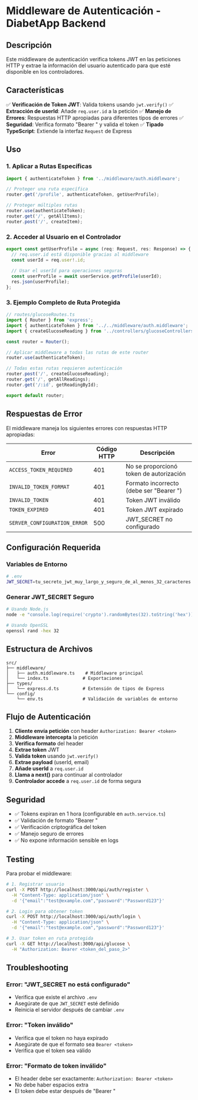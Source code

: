 # Middleware de Autenticación - DiabetApp Backend

## Descripción

Este middleware de autenticación verifica tokens JWT en las peticiones HTTP y extrae la información del usuario autenticado para que esté disponible en los controladores.

## Características

✅ **Verificación de Token JWT**: Valida tokens usando `jwt.verify()`
✅ **Extracción de userId**: Añade `req.user.id` a la petición
✅ **Manejo de Errores**: Respuestas HTTP apropiadas para diferentes tipos de errores
✅ **Seguridad**: Verifica formato "Bearer " y valida el token
✅ **Tipado TypeScript**: Extiende la interfaz `Request` de Express

## Uso

### 1. Aplicar a Rutas Específicas

```typescript
import { authenticateToken } from '../middleware/auth.middleware';

// Proteger una ruta específica
router.get('/profile', authenticateToken, getUserProfile);

// Proteger múltiples rutas
router.use(authenticateToken);
router.get('/', getAllItems);
router.post('/', createItem);
```

### 2. Acceder al Usuario en el Controlador

```typescript
export const getUserProfile = async (req: Request, res: Response) => {
  // req.user.id está disponible gracias al middleware
  const userId = req.user!.id;
  
  // Usar el userId para operaciones seguras
  const userProfile = await userService.getProfile(userId);
  res.json(userProfile);
};
```

### 3. Ejemplo Completo de Ruta Protegida

```typescript
// routes/glucoseRoutes.ts
import { Router } from 'express';
import { authenticateToken } from '../../middleware/auth.middleware';
import { createGlucoseReading } from '../controllers/glucoseControllers';

const router = Router();

// Aplicar middleware a todas las rutas de este router
router.use(authenticateToken);

// Todas estas rutas requieren autenticación
router.post('/', createGlucoseReading);
router.get('/', getAllReadings);
router.get('/:id', getReadingById);

export default router;
```

## Respuestas de Error

El middleware maneja los siguientes errores con respuestas HTTP apropiadas:

| Error | Código HTTP | Descripción |
|-------|-------------|-------------|
| `ACCESS_TOKEN_REQUIRED` | 401 | No se proporcionó token de autorización |
| `INVALID_TOKEN_FORMAT` | 401 | Formato incorrecto (debe ser "Bearer <token>") |
| `INVALID_TOKEN` | 401 | Token JWT inválido |
| `TOKEN_EXPIRED` | 401 | Token JWT expirado |
| `SERVER_CONFIGURATION_ERROR` | 500 | JWT_SECRET no configurado |

## Configuración Requerida

### Variables de Entorno

```bash
# .env
JWT_SECRET=tu_secreto_jwt_muy_largo_y_seguro_de_al_menos_32_caracteres
```

### Generar JWT_SECRET Seguro

```bash
# Usando Node.js
node -e "console.log(require('crypto').randomBytes(32).toString('hex'))"

# Usando OpenSSL
openssl rand -hex 32
```

## Estructura de Archivos

```
src/
├── middleware/
│   ├── auth.middleware.ts    # Middleware principal
│   └── index.ts             # Exportaciones
├── types/
│   └── express.d.ts         # Extensión de tipos de Express
└── config/
    └── env.ts               # Validación de variables de entorno
```

## Flujo de Autenticación

1. **Cliente envía petición** con header `Authorization: Bearer <token>`
2. **Middleware intercepta** la petición
3. **Verifica formato** del header
4. **Extrae token** JWT
5. **Valida token** usando `jwt.verify()`
6. **Extrae payload** (userId, email)
7. **Añade userId** a `req.user.id`
8. **Llama a next()** para continuar al controlador
9. **Controlador accede** a `req.user.id` de forma segura

## Seguridad

- ✅ Tokens expiran en 1 hora (configurable en `auth.service.ts`)
- ✅ Validación de formato "Bearer "
- ✅ Verificación criptográfica del token
- ✅ Manejo seguro de errores
- ✅ No expone información sensible en logs

## Testing

Para probar el middleware:

```bash
# 1. Registrar usuario
curl -X POST http://localhost:3000/api/auth/register \
  -H "Content-Type: application/json" \
  -d '{"email":"test@example.com","password":"Password123"}'

# 2. Login para obtener token
curl -X POST http://localhost:3000/api/auth/login \
  -H "Content-Type: application/json" \
  -d '{"email":"test@example.com","password":"Password123"}'

# 3. Usar token en ruta protegida
curl -X GET http://localhost:3000/api/glucose \
  -H "Authorization: Bearer <token_del_paso_2>"
```

## Troubleshooting

### Error: "JWT_SECRET no está configurado"
- Verifica que existe el archivo `.env`
- Asegúrate de que `JWT_SECRET` esté definido
- Reinicia el servidor después de cambiar `.env`

### Error: "Token inválido"
- Verifica que el token no haya expirado
- Asegúrate de que el formato sea `Bearer <token>`
- Verifica que el token sea válido

### Error: "Formato de token inválido"
- El header debe ser exactamente: `Authorization: Bearer <token>`
- No debe haber espacios extra
- El token debe estar después de "Bearer "
